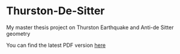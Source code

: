 # Thurston-De-Sitter
My master thesis project on Thurston Earthquake and Anti-de Sitter geometry

You can find the latest PDF version [here](https://github.com/AbesM/Thurston-De-Sitter/raw/build/main.pdf)
